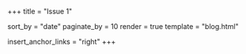 +++
title = "Issue 1"

sort_by = "date"
paginate_by = 10
render = true
template = "blog.html"

insert_anchor_links = "right"
+++
